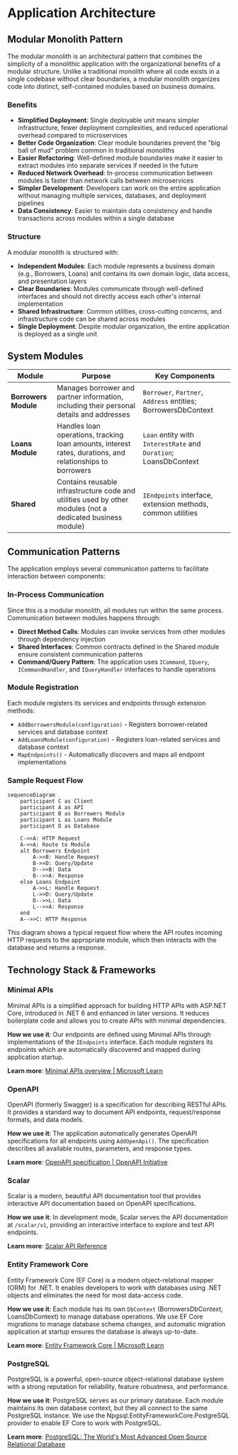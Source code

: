 # Application Architecture

## Modular Monolith Pattern

The modular monolith is an architectural pattern that combines the simplicity of a monolithic application with the organizational benefits of a modular structure. Unlike a traditional monolith where all code exists in a single codebase without clear boundaries, a modular monolith organizes code into distinct, self-contained modules based on business domains.

### Benefits

- **Simplified Deployment**: Single deployable unit means simpler infrastructure, fewer deployment complexities, and reduced operational overhead compared to microservices
- **Better Code Organization**: Clear module boundaries prevent the "big ball of mud" problem common in traditional monoliths
- **Easier Refactoring**: Well-defined module boundaries make it easier to extract modules into separate services if needed in the future
- **Reduced Network Overhead**: In-process communication between modules is faster than network calls between microservices
- **Simpler Development**: Developers can work on the entire application without managing multiple services, databases, and deployment pipelines
- **Data Consistency**: Easier to maintain data consistency and handle transactions across modules within a single database

### Structure

A modular monolith is structured with:

- **Independent Modules**: Each module represents a business domain (e.g., Borrowers, Loans) and contains its own domain logic, data access, and presentation layers
- **Clear Boundaries**: Modules communicate through well-defined interfaces and should not directly access each other's internal implementation
- **Shared Infrastructure**: Common utilities, cross-cutting concerns, and infrastructure code can be shared across modules
- **Single Deployment**: Despite modular organization, the entire application is deployed as a single unit

## System Modules

| Module | Purpose | Key Components |
|--------|---------|----------------|
| **Borrowers Module** | Manages borrower and partner information, including their personal details and addresses | `Borrower`, `Partner`, `Address` entities; BorrowersDbContext |
| **Loans Module** | Handles loan operations, tracking loan amounts, interest rates, durations, and relationships to borrowers | `Loan` entity with `InterestRate` and `Duration`; LoansDbContext |
| **Shared** | Contains reusable infrastructure code and utilities used by other modules (not a dedicated business module) | `IEndpoints` interface, extension methods, common utilities |

## Communication Patterns

The application employs several communication patterns to facilitate interaction between components:

### In-Process Communication

Since this is a modular monolith, all modules run within the same process. Communication between modules happens through:

- **Direct Method Calls**: Modules can invoke services from other modules through dependency injection
- **Shared Interfaces**: Common contracts defined in the Shared module ensure consistent communication patterns
- **Command/Query Pattern**: The application uses `ICommand`, `IQuery`, `ICommandHandler`, and `IQueryHandler` interfaces to handle operations

### Module Registration

Each module registers its services and endpoints through extension methods:

- `AddBorrowersModule(configuration)` - Registers borrower-related services and database context
- `AddLoansModule(configuration)` - Registers loan-related services and database context
- `MapEndpoints()` - Automatically discovers and maps all endpoint implementations

### Sample Request Flow

```mermaid
sequenceDiagram
    participant C as Client
    participant A as API
    participant B as Borrowers Module
    participant L as Loans Module
    participant D as Database
    
    C->>A: HTTP Request
    A->>A: Route to Module
    alt Borrowers Endpoint
        A->>B: Handle Request
        B->>D: Query/Update
        D-->>B: Data
        B-->>A: Response
    else Loans Endpoint
        A->>L: Handle Request
        L->>D: Query/Update  
        D-->>L: Data
        L-->>A: Response
    end
    A-->>C: HTTP Response
```

This diagram shows a typical request flow where the API routes incoming HTTP requests to the appropriate module, which then interacts with the database and returns a response.

## Technology Stack & Frameworks

### Minimal APIs

Minimal APIs is a simplified approach for building HTTP APIs with ASP.NET Core, introduced in .NET 6 and enhanced in later versions. It reduces boilerplate code and allows you to create APIs with minimal dependencies.

**How we use it**: Our endpoints are defined using Minimal APIs through implementations of the `IEndpoints` interface. Each module registers its endpoints which are automatically discovered and mapped during application startup.

**Learn more**: [Minimal APIs overview | Microsoft Learn](https://learn.microsoft.com/en-us/aspnet/core/fundamentals/minimal-apis)

### OpenAPI

OpenAPI (formerly Swagger) is a specification for describing RESTful APIs. It provides a standard way to document API endpoints, request/response formats, and data models.

**How we use it**: The application automatically generates OpenAPI specifications for all endpoints using `AddOpenApi()`. The specification describes all available routes, parameters, and response types.

**Learn more**: [OpenAPI specification | OpenAPI Initiative](https://www.openapis.org/)

### Scalar

Scalar is a modern, beautiful API documentation tool that provides interactive API documentation based on OpenAPI specifications.

**How we use it**: In development mode, Scalar serves the API documentation at `/scalar/v1`, providing an interactive interface to explore and test API endpoints.

**Learn more**: [Scalar API Reference](https://github.com/scalar/scalar)

### Entity Framework Core

Entity Framework Core (EF Core) is a modern object-relational mapper (ORM) for .NET. It enables developers to work with databases using .NET objects and eliminates the need for most data-access code.

**How we use it**: Each module has its own `DbContext` (BorrowersDbContext, LoansDbContext) to manage database operations. We use EF Core migrations to manage database schema changes, and automatic migration application at startup ensures the database is always up-to-date.

**Learn more**: [Entity Framework Core | Microsoft Learn](https://learn.microsoft.com/en-us/ef/core/)

### PostgreSQL

PostgreSQL is a powerful, open-source object-relational database system with a strong reputation for reliability, feature robustness, and performance.

**How we use it**: PostgreSQL serves as our primary database. Each module maintains its own database context, but they all connect to the same PostgreSQL instance. We use the Npgsql.EntityFrameworkCore.PostgreSQL provider to enable EF Core to work with PostgreSQL.

**Learn more**: [PostgreSQL: The World's Most Advanced Open Source Relational Database](https://www.postgresql.org/)
